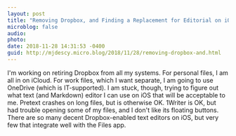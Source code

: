 ```yaml
---
layout: post
title: "Removing Dropbox, and Finding a Replacement for Editorial on iOS"
microblog: false
audio: 
photo: 
date: 2018-11-28 14:31:53 -0400
guid: http://mjdescy.micro.blog/2018/11/28/removing-dropbox-and.html
---
```


I'm working on retiring Dropbox from all my systems. For personal files, I am all in on iCloud. For work files, which I want separate, I am going to use OneDrive (which is IT-supported). I am stuck, though, trying to figure out what text (and Markdown) editor I can use on iOS that will be acceptable to me. Pretext crashes on long files, but is otherwise OK. 1Writer is OK, but had trouble opening some of my files, and I don't like its floating buttons. There are so many decent Dropbox-enabled text editors on iOS, but very few that integrate well with the Files app.
